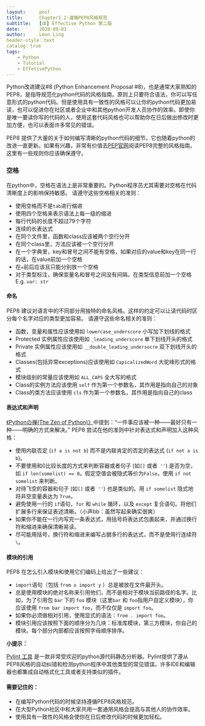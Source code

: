 ```yaml
---
layout:     post
title:      Chapter1.2-遵循PEP8风格规范
subtitle:   [译] Effective Python 第二版
date:       2020-09-03
author:     Leon Ling
header-style：text
catalog：true
tags:
    - Python
    - Tutorial
    - EffetivePython
---
```


Python改进建议#8 (Python Enhancement Proposal #8)，也是通常大家熟知的PEP8，是指导规范化python代码的风格指南。原则上只要符合语法，你可以写任意形式的python代码。但是使用具有一致性的风格可以让你的python代码更加易读，也可以促进你在社区或者企业中和其他python开发人员协作的效率。即使你是唯一要读你写的代码的人，使用这套代码风格也可以帮助你在日后做出修改时更加方便，也可以表面许多常见的错误。

PEP8 提供了大量的关于如何编写清晰的python代码的细节，它也随着python的改进一直更新。如果有兴趣，非常有价值去[PEP官网](https://www.python.org/dev/peps/pep-0008/)阅读PEP8完整的风格指南。这里有一些规则你应该确保遵守。

### 空格

在python中，空格在语法上是非常重要的。Python程序员尤其需要对空格在代码清晰度上的影响保持敏感。
请遵守这些空格相关的准则：

* 使用空格而不是`tab`进行缩进
* 使用四个空格来表示语法上每一级的缩进
* 每行代码的长度不超过79个字符
* 连续的长表达式
* 在同个文件里，函数和class应该被两个空行分开
* 在同个class里，方法应该被一个空行分开
* 在一个字典里，key和冒号之间不能有空格，如果对应的value和key在同一行的话，在value前加一个空格
* 在`=`前后应该且只能分别放一个空格
* 对于类型标注，确保变量名和冒号之间没有间隔，在类型信息前加一个空格    E.g. `var: str`

#### 命名

PEP8 建议对语言中的不同部分用独特的命名风格。这样的约定可以让读代码时区分每个名字对应的类型更加容易。
请遵守这些命名相关的准则：

* 函数，变量和属性应该使用如 `lowercase_underscore` 小写加下划线的格式
* Protected 实例属性应该使用如 `_leading_underscore` 单下划线开头的格式
* Private 实例属性应该使用如 `__double_leading_undersocre` 双下划线开头的格式
* Classes(包括异常exceptions)应该使用如 `CapicalizedWord` 大驼峰形式的格式
* 模块级别的常量应该使用如 `ALL_CAPS` 全大写的格式
* Class的实例方法应该使用 `self` 作为第一个参数名，其作用是指向自己的对象
* Class的类方法应该使用 `cls` 作为第一个参数名，其作用是指向自己的class

#### 表达式和声明

[《Pythonの禅(The Zen of Python)》](https://www.python.org/dev/peps/pep-0020/)中提到：“一件事应该被一种——最好只有一种——明确的方式来解决。” 
PEP8 尝试在他的准则中针对表达式和声明加入这种风格：

* 使用内联否定 (`if a is not b`) 而不是内联肯定的否定的表达式 (`if not a is b`)。
* 不要使用和0比较长度的方式来判断容器或者句子 (如`[]` 或者` ''`) 是否为空，如 `if len(somelist) == 0`。假定空值会被隐式等价为`False`，使用 `if not somelist` 来判断。
* 对待飞空的容器和句子 (如`[]` 或者` ''`) 也是类似的。用 `if somelist` 隐式地将非空变量表达为 `True`。
* 避免使用一行的 `if`语句，`for` 和 `while` 循环，以及 `except` 复合语句。将他们扩展多行来保证表述清晰。（小声bb：虽然写起来确实很爽）
* 如果你不能在一行内写完一条表达式，用括号将表达式包裹起来，并通过换行符和缩进来确保清晰易读。
* 尽可能用括号，换行符和缩进来编写占据多行的表达式，而不是使用行连续符 `\`。

#### 模块的引用

PEP8 在怎么引入模块和使用它们编码上给出了一些建议：

* `import`语句（包括 `from x import y` ）总是被放在文件最开头。
* 总是使用模块的绝对名称来引用他们，而不是相对于模块当前路径的名字。比如，为了引用包 `bar` 下的 `foo` 模块（这里`bar` 和 `foo`指用户自定义模块），你应该使用 `from bar import foo`，而不仅仅是  `import foo`。
* 如果你必须做相对引用，使用显式的语法：`from . import foo`。
* 模块引用应该按照下面的顺序分为几块：标准库模块，第三方模块，你自己的模块。每个部分内部都应该按照字母顺序排序。

**小提示：**

[Pylint 工具](https://www.pylint.org) 是一款非常受欢迎的python源代码静态分析器。Pylint提供了遵从PEP8风格的自动纠错和检测python程序中其他类型的常见错误。许多IDE和编辑器也都集成自动格式化工具或者支持类似的插件。

#### 需要记住的：

* 在编写Python代码的时候坚持遵循PEP8风格规范。
* 在大型Python社区中和大家共用一套通用风格会提高与其他人的协作效率。
* 使用具有一致性的风格会使你在日后修改代码的时候更加轻松。